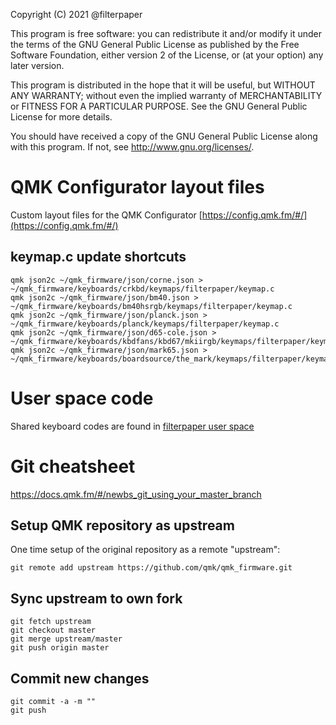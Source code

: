 Copyright (C) 2021 @filterpaper

This program is free software: you can redistribute it and/or modify
it under the terms of the GNU General Public License as published by
the Free Software Foundation, either version 2 of the License, or
(at your option) any later version.

This program is distributed in the hope that it will be useful,
but WITHOUT ANY WARRANTY; without even the implied warranty of
MERCHANTABILITY or FITNESS FOR A PARTICULAR PURPOSE.  See the
GNU General Public License for more details.

You should have received a copy of the GNU General Public License
along with this program.  If not, see <http://www.gnu.org/licenses/>.

# QMK Configurator layout files

Custom layout files for the QMK Configurator
[https://config.qmk.fm/#/](https://config.qmk.fm/#/)

## keymap.c update shortcuts
```
qmk json2c ~/qmk_firmware/json/corne.json > ~/qmk_firmware/keyboards/crkbd/keymaps/filterpaper/keymap.c
qmk json2c ~/qmk_firmware/json/bm40.json > ~/qmk_firmware/keyboards/bm40hsrgb/keymaps/filterpaper/keymap.c
qmk json2c ~/qmk_firmware/json/planck.json > ~/qmk_firmware/keyboards/planck/keymaps/filterpaper/keymap.c
qmk json2c ~/qmk_firmware/json/d65-cole.json > ~/qmk_firmware/keyboards/kbdfans/kbd67/mkiirgb/keymaps/filterpaper/keymap.c
qmk json2c ~/qmk_firmware/json/mark65.json > ~/qmk_firmware/keyboards/boardsource/the_mark/keymaps/filterpaper/keymap.c
```

# User space code
Shared keyboard codes are found in [filterpaper user space](https://github.com/filterpaper/qmk_firmware/tree/master/users/filterpaper/readme.md)

# Git cheatsheet
https://docs.qmk.fm/#/newbs_git_using_your_master_branch

## Setup QMK repository as upstream
One time setup of the original repository as a remote "upstream":
```
git remote add upstream https://github.com/qmk/qmk_firmware.git
```

## Sync upstream to own fork
```
git fetch upstream
git checkout master
git merge upstream/master
git push origin master
```

## Commit new changes
```
git commit -a -m ""
git push
```
